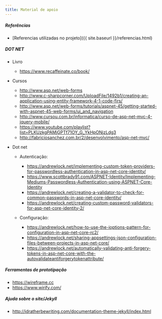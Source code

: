 ```yaml
---
title: Material de apoio
---
```

##### Referências

  * [Referencias utilizadas no projeto]({{ site.baseurl }}/referencias.html)

##### DOT NET
* Livro
  * https://www.recaffeinate.co/book/
* Cursos
  * http://www.asp.net/web-forms
  * http://www.c-sharpcorner.com/UploadFile/1492b1/creating-an-application-using-entity-framework-4-1-code-firs/
  * http://www.asp.net/web-forms/tutorials/aspnet-45/getting-started-with-aspnet-45-web-forms/ui_and_navigation
  * http://www.cursou.com.br/informatica/curso-de-asp-net-mvc-4-jquery-mobile/
  * https://www.youtube.com/playlist?list=PLKUzkgPAMjGPTf71OY_G_YkHpONjzLdg3
  * http://fabriciosanchez.com.br/2/desenvolvimento/asp-net-mvc/

* Dot net
    * Autenticação:
        * https://andrewlock.net/implementing-custom-token-providers-for-passwordless-authentication-in-asp-net-core-identity/
        * https://www.scottbrady91.com/ASPNET-Identity/Implementing-Mediums-Passwordless-Authentication-using-ASPNET-Core-Identity
        * https://andrewlock.net/creating-a-validator-to-check-for-common-passwords-in-asp-net-core-identity/
        * https://andrewlock.net/creating-custom-password-validators-for-asp-net-core-identity-2/

    * Configuração:
        * https://andrewlock.net/how-to-use-the-ioptions-pattern-for-configuration-in-asp-net-core-rc2/
        * https://andrewlock.net/sharing-appsettings-json-configuration-files-between-projects-in-asp-net-core/
        * https://andrewlock.net/automatically-validating-anti-forgery-tokens-in-asp-net-core-with-the-autovalidateantiforgerytokenattribute/

##### Ferramentas de prototipação
  * https://wireframe.cc
  * https://www.wirify.com/

##### Ajuda sobre o site/Jekyll
  * http://idratherbewriting.com/documentation-theme-jekyll/index.html